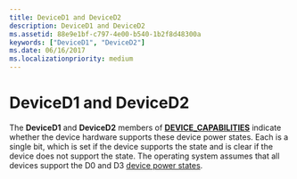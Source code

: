 ```yaml
---
title: DeviceD1 and DeviceD2
description: DeviceD1 and DeviceD2
ms.assetid: 88e9e1bf-c797-4e00-b540-1b2f8d48300a
keywords: ["DeviceD1", "DeviceD2"]
ms.date: 06/16/2017
ms.localizationpriority: medium
---
```


# DeviceD1 and DeviceD2





The **DeviceD1** and **DeviceD2** members of [**DEVICE\_CAPABILITIES**](/windows-hardware/drivers/ddi/wdm/ns-wdm-_device_capabilities) indicate whether the device hardware supports these device power states. Each is a single bit, which is set if the device supports the state and is clear if the device does not support the state. The operating system assumes that all devices support the D0 and D3 [device power states](device-power-states.md).

 

